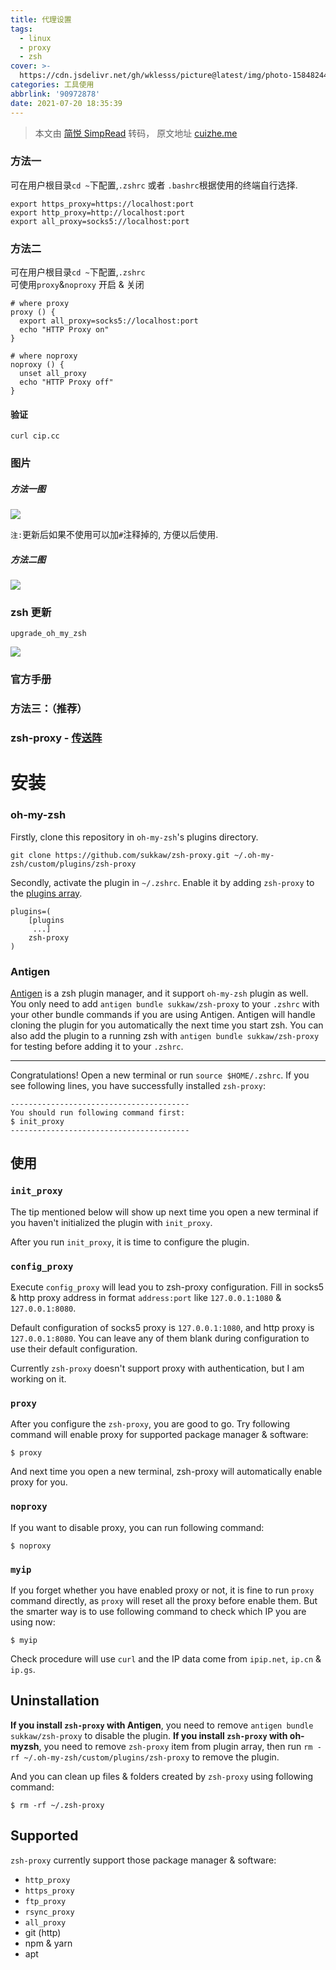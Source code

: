 ```yaml
---
title: 代理设置
tags:
  - linux
  - proxy
  - zsh
cover: >-
  https://cdn.jsdelivr.net/gh/wklesss/picture@latest/img/photo-1584824486509-112e4181ff6b
categories: 工具使用
abbrlink: '90972878'
date: 2021-07-20 18:35:39
---
```


> 本文由 [简悦 SimpRead](http://ksria.com/simpread/) 转码， 原文地址 [cuizhe.me](https://cuizhe.me/201905/534.cz)

### 方法一

可在用户根目录`cd ~`下配置,`.zshrc` 或者 `.bashrc`根据使用的终端自行选择.

```shell
export https_proxy=https://localhost:port
export http_proxy=http://localhost:port
export all_proxy=socks5://localhost:port
```

### 方法二

可在用户根目录`cd ~`下配置,`.zshrc`  
可使用`proxy`&`noproxy` 开启 & 关闭

```shell
# where proxy
proxy () {
  export all_proxy=socks5://localhost:port
  echo "HTTP Proxy on"
}

# where noproxy
noproxy () {
  unset all_proxy
  echo "HTTP Proxy off"
}
```

#### 验证

```shell
curl cip.cc
```

### 图片

##### 方法一图

![](https://cdn.jsdelivr.net/gh/wklesss/picture@latest/img/700765542.png)

`注:`更新后如果不使用可以加`#`注释掉的, 方便以后使用.

##### 方法二图

![](https://cdn.jsdelivr.net/gh/wklesss/picture@latest/img/3455640031.png)

### zsh 更新

```shell
upgrade_oh_my_zsh
```

![](https://cdn.jsdelivr.net/gh/wklesss/picture@latest/img/1756902685.png)

### 官方手册

### 方法三：（推荐）

### zsh-proxy - [传送阵](https://github.com/SukkaW/zsh-proxy)

# 安装

### oh-my-zsh

Firstly, clone this repository in `oh-my-zsh`'s plugins directory.

```
git clone https://github.com/sukkaw/zsh-proxy.git ~/.oh-my-zsh/custom/plugins/zsh-proxy
```

Secondly, activate the plugin in `~/.zshrc`. Enable it by adding `zsh-proxy` to the [plugins array](https://github.com/robbyrussell/oh-my-zsh/blob/master/templates/zshrc.zsh-template#L66).

```
plugins=(
    [plugins
     ...]
    zsh-proxy
)
```

### Antigen

[Antigen](https://github.com/zsh-users/antigen) is a zsh plugin manager, and it support `oh-my-zsh` plugin as well. You only need to add `antigen bundle sukkaw/zsh-proxy` to your `.zshrc` with your other bundle commands if you are using Antigen. Antigen will handle cloning the plugin for you automatically the next time you start zsh. You can also add the plugin to a running zsh with `antigen bundle sukkaw/zsh-proxy` for testing before adding it to your `.zshrc`.

------

Congratulations! Open a new terminal or run `source $HOME/.zshrc`. If you see following lines, you have successfully installed `zsh-proxy`:

```
----------------------------------------
You should run following command first:
$ init_proxy
----------------------------------------
```

## 使用 

### `init_proxy`

The tip mentioned below will show up next time you open a new terminal if you haven't initialized the plugin with `init_proxy`.

After you run `init_proxy`, it is time to configure the plugin.

### `config_proxy`

Execute `config_proxy` will lead you to zsh-proxy configuration. Fill in socks5 & http proxy address in format `address:port` like `127.0.0.1:1080` & `127.0.0.1:8080`.

Default configuration of socks5 proxy is `127.0.0.1:1080`, and http proxy is `127.0.0.1:8080`. You can leave any of them blank during configuration to use their default configuration.

Currently `zsh-proxy` doesn't support proxy with authentication, but I am working on it.

### `proxy`

After you configure the `zsh-proxy`, you are good to go. Try following command will enable proxy for supported package manager & software:

```
$ proxy
```

And next time you open a new terminal, zsh-proxy will automatically enable proxy for you.

### `noproxy`

If you want to disable proxy, you can run following command:

```
$ noproxy
```

### `myip`

If you forget whether you have enabled proxy or not, it is fine to run `proxy` command directly, as `proxy` will reset all the proxy before enable them. But the smarter way is to use following command to check which IP you are using now:

```
$ myip
```

Check procedure will use `curl` and the IP data come from `ipip.net`, `ip.cn` & `ip.gs`.

## Uninstallation

**If you install `zsh-proxy` with Antigen**, you need to remove `antigen bundle sukkaw/zsh-proxy` to disable the plugin. **If you install `zsh-proxy` with oh-myzsh**, you need to remove `zsh-proxy` item from plugin array, then run `rm -rf ~/.oh-my-zsh/custom/plugins/zsh-proxy` to remove the plugin.

And you can clean up files & folders created by `zsh-proxy` using following command:

```
$ rm -rf ~/.zsh-proxy
```

## Supported

`zsh-proxy` currently support those package manager & software:

- `http_proxy`
- `https_proxy`
- `ftp_proxy`
- `rsync_proxy`
- `all_proxy`
- git (http)
- npm & yarn
- apt
